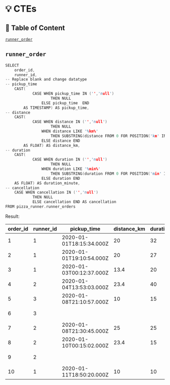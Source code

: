 # :bulb: CTEs
## :triangular_flag_on_post: Table of Content


[`runner_order`](#runner_order)

## `runner_order`
```c
SELECT
	order_id,
	runner_id,
-- Replace blank and change datatype
-- pickup_time
	CAST(
     		CASE WHEN pickup_time IN ('','null')
      				THEN NULL
      			ELSE pickup_time  END
      	AS TIMESTAMP) AS pickup_time,
-- distance
	CAST(
     		CASE WHEN distance IN ('','null')
       				THEN NULL
      			WHEN distance LIKE '%km%'
       				THEN SUBSTRING(distance FROM 0 FOR POSITION('km' IN distance))
            	ELSE distance END
       	AS FLOAT) AS distance_km,
-- duration
	CAST(
      		CASE WHEN duration IN ('','null')
      				THEN NULL
      			WHEN duration LIKE '%min%'
      				THEN SUBSTRING(duration FROM 0 FOR POSITION('min' IN duration))
      			ELSE duration END
	AS FLOAT) AS duration_minute,
-- cancellation
	CASE WHEN cancellation IN ('','null')
			THEN NULL
         	ELSE cancellation END AS cancellation
FROM pizza_runner.runner_orders
```
Result:

| order_id | runner_id | pickup_time              | distance_km | duration_minute | cancellation            |
| -------- | --------- | ------------------------ | ----------- | --------------- | ----------------------- |
| 1        | 1         | 2020-01-01T18:15:34.000Z | 20          | 32              |                         |
| 2        | 1         | 2020-01-01T19:10:54.000Z | 20          | 27              |                         |
| 3        | 1         | 2020-01-03T00:12:37.000Z | 13.4        | 20              |                         |
| 4        | 2         | 2020-01-04T13:53:03.000Z | 23.4        | 40              |                         |
| 5        | 3         | 2020-01-08T21:10:57.000Z | 10          | 15              |                         |
| 6        | 3         |                          |             |                 | Restaurant Cancellation |
| 7        | 2         | 2020-01-08T21:30:45.000Z | 25          | 25              |                         |
| 8        | 2         | 2020-01-10T00:15:02.000Z | 23.4        | 15              |                         |
| 9        | 2         |                          |             |                 | Customer Cancellation   |
| 10       | 1         | 2020-01-11T18:50:20.000Z | 10          | 10              |                         |

